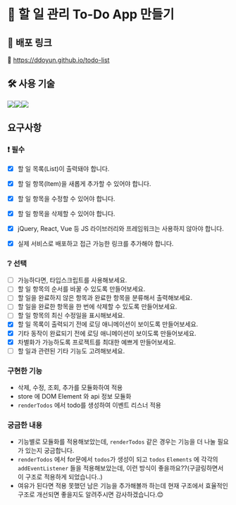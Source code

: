 # 📌 할 일 관리 To-Do App 만들기


## 🔗 배포 링크
👀 https://ddoyun.github.io/todo-list


## 🛠 사용 기술

<img src="https://img.shields.io/badge/JAVASCRIPT-F7DF1E?style=flat&logo=JAVASCRIPT&logoColor=white"/><img src="https://img.shields.io/badge/HTML5-E34F26?style=flat&logo=HTML5&logoColor=white"/><img src="https://img.shields.io/badge/SASS-CC6699?style=flat&logo=SASS&logoColor=white"/>


## 요구사항
### :exclamation: 필수

- [x] 할 일 목록(List)이 출력돼야 합니다.
- [x] 할 일 항목(Item)을 새롭게 추가할 수 있어야 합니다.
- [x] 할 일 항목을 수정할 수 있어야 합니다.
- [x] 할 일 항목을 삭제할 수 있어야 합니다.
- [x] jQuery, React, Vue 등 JS 라이브러리와 프레임워크는 사용하지 않아야 합니다.
- [x] 실제 서비스로 배포하고 접근 가능한 링크를 추가해야 합니다.


### :grey_question: 선택

- [ ] 가능하다면, 타입스크립트를 사용해보세요.
- [ ] 할 일 항목의 순서를 바꿀 수 있도록 만들어보세요.
- [ ] 할 일을 완료하지 않은 항목과 완료한 항목을 분류해서 출력해보세요.
- [ ] 할 일을 완료한 항목을 한 번에 삭제할 수 있도록 만들어보세요.
- [ ] 할 일 항목의 최신 수정일을 표시해보세요.
- [x] 할 일 목록이 출력되기 전에 로딩 애니메이션이 보이도록 만들어보세요.
- [x] 기타 동작이 완료되기 전에 로딩 애니메이션이 보이도록 만들어보세요.
- [x] 차별화가 가능하도록 프로젝트를 최대한 예쁘게 만들어보세요.
- [ ] 할 일과 관련된 기타 기능도 고려해보세요.

### 구현한 기능
- 삭제, 수정, 조회, 추가를 모듈화하여 적용
- store 에 DOM Element 와 api 정보 모듈화
- `renderTodos` 에서 todo를 생성하여 이벤트 리스너 적용


### 궁금한 내용
- 기능별로 모듈화를 적용해보았는데, `renderTodos` 같은 경우는 기능을 더 나눌 필요가 있는지 궁금합니다.
- `renderTodos` 에서 for문에서 `todos`가 생성이 되고 `todos` `Elements` 에 각각의 `addEventListener` 들을 적용해보았는데, 이런 방식이 좋을까요??(구글링하면서 이 구조로 적용하게 되었습니다..)
- 여유가 된다면 적용 못했던 남은 기능을 추가해볼까 하는데 현재 구조에서 효율적인 구조로 개선되면 좋을지도 알려주시면 감사하겠습니다.😊
